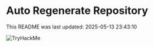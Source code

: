 # Auto Regenerate Repository

This README was last updated: 2025-05-13 23:43:10

 ![TryHackMe](https://tryhackme.com/badge/533634)